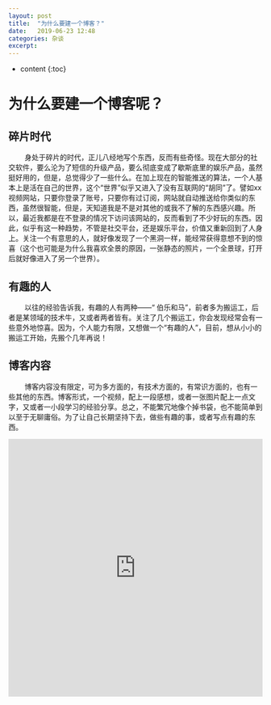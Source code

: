 ```yaml
---
layout: post
title:  "为什么要建一个博客？"
date:   2019-06-23 12:48
categories: 杂谈
excerpt: 
---
```


* content
{:toc}


# 为什么要建一个博客呢？
## 碎片时代
&emsp;&emsp; 身处于碎片的时代，正儿八经地写个东西，反而有些奇怪。现在大部分的社交软件，要么沦为了短信的升级产品，要么彻底变成了歇斯底里的娱乐产品，虽然挺好用的，但是，总觉得少了一些什么。在加上现在的智能推送的算法，一个人基本上是活在自己的世界，这个“世界”似乎又进入了没有互联网的“胡同”了。譬如xx视频网站，只要你登录了账号，只要你有过订阅，网站就自动推送给你类似的东西，虽然很智能，但是，天知道我是不是对其他的或我不了解的东西感兴趣。所以，最近我都是在不登录的情况下访问该网站的，反而看到了不少好玩的东西。因此，似乎有这一种趋势，不管是社交平台，还是娱乐平台，价值又重新回到了人身上。关注一个有意思的人，就好像发现了一个黑洞一样，能经常获得意想不到的惊喜（这个也可能是为什么我喜欢全景的原因，一张静态的照片，一个全景球，打开后就好像进入了另一个世界）。

## 有趣的人
&emsp;&emsp; 以往的经验告诉我，有趣的人有两种——“ 伯乐和马”，前者多为搬运工，后者是某领域的技术牛，又或者两者皆有。关注了几个搬运工，你会发现经常会有一些意外地惊喜。因为，个人能力有限，又想做一个“有趣的人”，目前，想从小小的搬运工开始，先搬个几年再说！

## 博客内容

&emsp;&emsp; 博客内容没有限定，可为多方面的，有技术方面的，有常识方面的，也有一些其他的东西。博客形式，一个视频，配上一段感想，或者一张图片配上一点文字，又或者一小段学习的经验分享。总之，不能繁冗地像个掉书袋，也不能简单到以至于无聊庸俗。为了让自己长期坚持下去，做些有趣的事，或者写点有趣的东西。



<iframe width="100%" height="510" src="https://720yun.com/t/939jrpwy5y3?scene_id=26113239" frameborder="0" allow="accelerometer; autoplay; encrypted-media; gyroscope; picture-in-picture" allowfullscreen></iframe>



